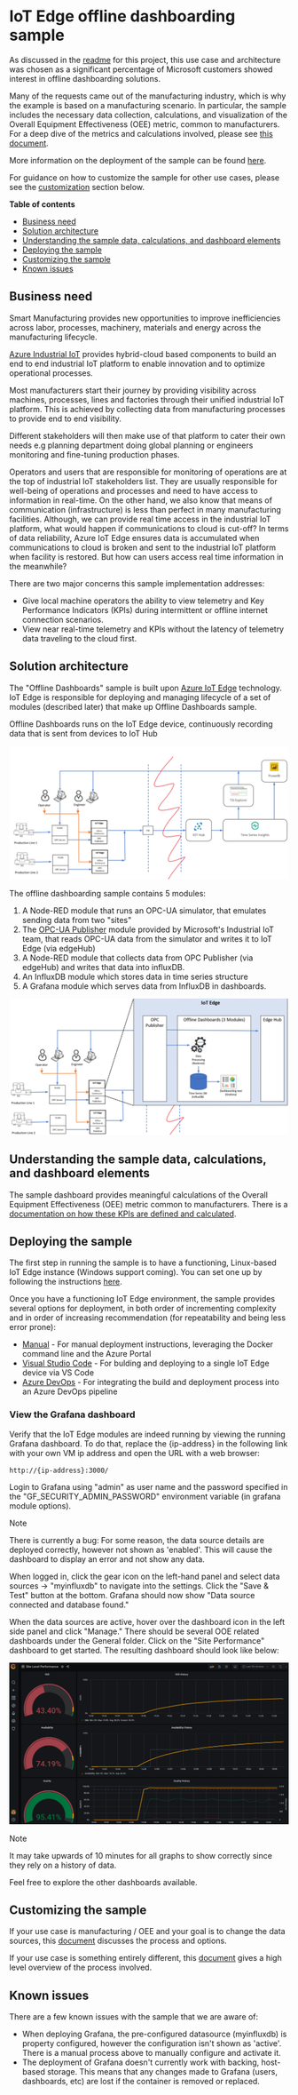 # IoT Edge offline dashboarding sample

As discussed in the [readme](/readme.md) for this project, this use case and architecture was chosen as a significant percentage of Microsoft customers showed interest in offline dashboarding solutions. 

Many of the requests came out of the manufacturing industry, which is why the example is based on a manufacturing scenario. In particular, the sample includes the necessary data collection, calculations, and visualization of the Overall Equipment Effectiveness (OEE) metric, common to manufacturers. For a deep dive of the metrics and calculations involved, please see [this document](manufacturing-kpis.md).

More information on the deployment of the sample can be found [here](#deployment-of-the-sample).

For guidance on how to customize the sample for other use cases, please see the [customization](#customizing-the-sample-for-other-use-cases) section below.

**Table of contents**
* [Business need](#business-need)
* [Solution architecture](#solution-architecture)
* [Understanding the sample data, calculations, and dashboard elements](#understanding-the-sample-data,-calculations,-and-dashboard-elements)
* [Deploying the sample](#deploying-the-sample)
* [Customizing the sample](#customizing-the-sample)
* [Known issues](#known-issues)

## Business need

Smart Manufacturing provides new opportunities to improve inefficiencies across labor, processes, machinery, materials and energy across the manufacturing lifecycle.

[Azure Industrial IoT](https://azure.microsoft.com/en-us/overview/iot/) provides hybrid-cloud based components to build an end to end industrial IoT platform to enable innovation and to optimize operational processes.

Most manufacturers start their journey by providing visibility across machines, processes, lines and factories through their unified industrial IoT platform. This is achieved by collecting data from manufacturing processes to provide end to end visibility.

Different stakeholders will then make use of that platform to cater their own needs e.g planning department doing global planning or engineers monitoring and fine-tuning production phases.

Operators and users that are responsible for monitoring of operations are at the top of industrial IoT stakeholders list. They are usually responsible for well-being of operations and processes and need to have access to information in real-time. On the other hand, we also know that means of communication (infrastructure) is less than perfect in many manufacturing facilities. Although, we can provide real time access in the industrial IoT platform, what would happen if communications to cloud is cut-off? In terms of data reliability, Azure IoT Edge ensures data is accumulated when communications to cloud is broken and sent to the industrial IoT platform when facility is restored. But how can users access real time information in the meanwhile?

There are two major concerns this sample implementation addresses:

* Give local machine operators the ability to view telemetry and Key Performance Indicators (KPIs) during intermittent or offline internet connection scenarios.
* View near real-time telemetry and KPIs without the latency of telemetry data traveling to the cloud first.

## Solution architecture

The "Offline Dashboards" sample is built upon [Azure IoT Edge](https://azure.microsoft.com/en-us/services/iot-edge/) technology. IoT Edge is responsible for deploying and managing lifecycle of a set of modules (described later) that make up Offline Dashboards sample.

Offline Dashboards runs on the IoT Edge device, continuously recording data that is sent from devices to IoT Hub

![Diagram showing the offline dashboard architecture](../media/OfflineDashboards_diag1.png)

The offline dashboarding sample contains 5 modules:

1. A Node-RED module that runs an OPC-UA simulator, that emulates sending data from two "sites"
2. The [OPC-UA Publisher](https://github.com/Azure/iot-edge-opc-publisher) module provided by Microsoft's Industrial IoT team, that reads OPC-UA data from the simulator and writes it to IoT Edge (via edgeHub)
3. A Node-RED module that collects data from OPC Publisher (via edgeHub) and writes that data into influxDB.
4. An InfluxDB module which stores data in time series structure
5. A Grafana module which serves data from InfluxDB in dashboards.

![Diagram showing the Azure IoT Edge solution architecture](/media/OfflineDashboards_diag2.png)

## Understanding the sample data, calculations, and dashboard elements

The sample dashboard provides meaningful calculations of the Overall Equipment Effectiveness (OEE) metric common to manufacturers. There is a [documentation on how these KPIs are defined and calculated](manufacturing-kpis.md).

## Deploying the sample

The first step in running the sample is to have a functioning, Linux-based IoT Edge instance (Windows support coming). You can set one up by following the instructions [here](setup-edge-environment.md).

Once you have a functioning IoT Edge environment, the sample provides several options for deployment, in both order of incrementing complexity and in order of increasing recommendation (for repeatability and being less error prone):

* [Manual](deployment-manual.md) - For manual deployment instructions, leveraging the Docker command line and the Azure Portal
* [Visual Studio Code](deployment-vscode.md) - For bulding and deploying to a single IoT Edge device via VS Code
* [Azure DevOps](deployment-devops.md) - For integrating the build and deployment process into an Azure DevOps pipeline

### View the Grafana dashboard

Verify that the IoT Edge modules are indeed running by viewing the running Grafana dashboard. To do that, replace the {ip-address} in the following link with your own VM ip address and open the URL with a web browser:

```http
http://{ip-address}:3000/
```

Login to Grafana using "admin" as user name and the password specified in the "GF_SECURITY_ADMIN_PASSWORD" environment variable (in grafana module options).

> [!NOTE]
> There is currently a bug: For some reason, the data source details are deployed correctly, however not shown as 'enabled'. This will cause the dashboard to display an error and not show any data.
>
> When logged in, click the gear icon on the left-hand panel and select data sources -> "myinfluxdb" to navigate into the settings. Click the "Save & Test" button at the bottom. Grafana should now show "Data source connected and database found."

When the data sources are active, hover over the dashboard icon in the left side panel and click "Manage." There should be several OOE related dashboards under the General folder. Click on the "Site Performance" dashboard to get started. The resulting dashboard should look like below:

![Grafana Dashboard](/media/grafana-dash.png)

> [!NOTE]
> It may take upwards of 10 minutes for all graphs to show correctly since they rely on a history of data.

Feel free to explore the other dashboards available.

## Customizing the sample

If your use case is manufacturing / OEE and your goal is to change the data sources, this [document](customize-sample-oee.md) discusses the process and options.

If your use case is something entirely different, this [document](customize-sample-other.md) gives a high level overview of the process involved.

## Known issues

There are a few known issues with the sample that we are aware of:

* When deploying Grafana, the pre-configured datasource (myinfluxdb) is property configured, however the configuration isn't shown as 'active'. There is a manual process above to manually configure and activate it.
* The deployment of Grafana doesn't currently work with backing, host-based storage. This means that any changes made to Grafana (users, dashboards, etc) are lost if the container is removed or replaced.
